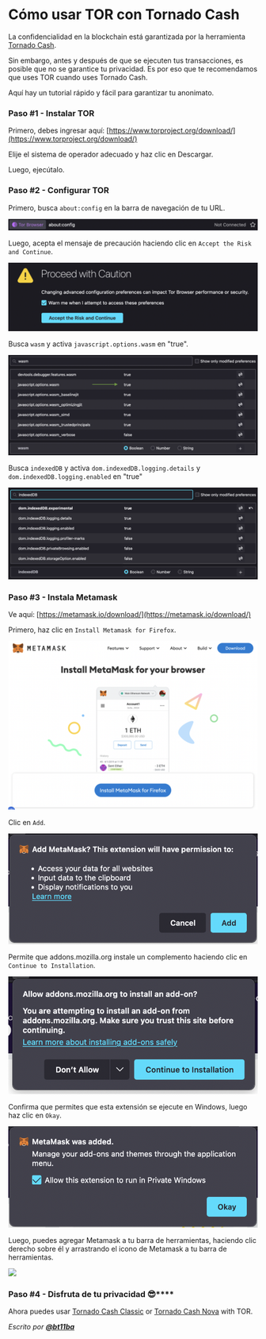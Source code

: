 # Cómo usar TOR con Tornado Cash

La confidencialidad en la blockchain está garantizada por la herramienta [Tornado Cash](https://tornado.cash).

Sin embargo, antes y después de que se ejecuten tus transacciones, es posible que no se garantice tu privacidad. Es por eso que te recomendamos que uses TOR cuando uses Tornado Cash.

Aquí hay un tutorial rápido y fácil para garantizar tu anonimato.

### Paso **#1 - Instalar** TOR

Primero, debes ingresar aquí: [https://www.torproject.org/download/](https://www.torproject.org/download/)

Elije el sistema de operador adecuado y haz clic en Descargar.

Luego, ejecútalo.

### Paso **#2 - Configurar** TOR

Primero, busca `about:config` en la barra de navegación de tu URL.

![](../.gitbook/assets/aboutconfig.png)

Luego, acepta el mensaje de precaución haciendo clic en `Accept the Risk and Continue`.

![](../.gitbook/assets/aboutconfig2.png)

Busca `wasm` y activa `javascript.options.wasm` en "true".

![](../.gitbook/assets/wasm.png)

Busca `indexedDB` y activa `dom.indexedDB.logging.details` y `dom.indexedDB.logging.enabled` en "true"

![](../.gitbook/assets/indexeddb.png)

### Paso **#3 -** Instala Metamask

Ve aquí: [https://metamask.io/download/](https://metamask.io/download/)

Primero, haz clic en `Install Metamask for Firefox`.

![](../.gitbook/assets/metamaskhome.png)

Clic en `Add`.

![](../.gitbook/assets/addmetamask.png)

Permite que addons.mozilla.org instale un complemento haciendo clic en `Continue to Installation`.

![](../.gitbook/assets/downloadinstall.png)

Confirma que permites que esta extensión se ejecute en Windows, luego haz clic en `Okay`.

![](../.gitbook/assets/allowprivateclickokay.png)

Luego, puedes agregar Metamask a tu barra de herramientas, haciendo clic derecho sobre él y arrastrando el icono de Metamask a tu barra de herramientas.

![](../.gitbook/assets/metamaskicon\(1\).gif)

### Paso **#4 - Disfruta de tu privacidad** :sunglasses:****

Ahora puedes usar [Tornado Cash Classic](https://tornadocash.eth.link) or [Tornado Cash Nova](https://nova.tornadocash.eth.link) with TOR.



_Escrito por_ [_**@bt11ba**_](https://torn.community/u/bt11ba/)
